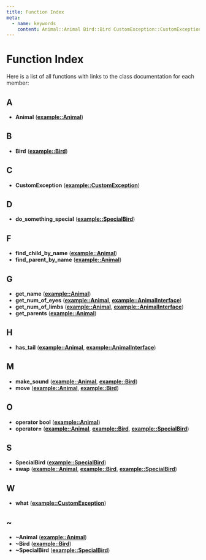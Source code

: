 ```yaml
---
title: Function Index
meta:
  - name: keywords
    content: Animal::Animal Bird::Bird CustomException::CustomException SpecialBird::do_something_special Animal::find_child_by_name Animal::find_parent_by_name Animal::get_name AnimalInterface::get_num_of_eyes AnimalInterface::get_num_of_limbs Animal::get_parents AnimalInterface::has_tail Bird::make_sound Bird::move Animal::operator bool SpecialBird::operator= SpecialBird::SpecialBird SpecialBird::swap CustomException::what Animal::~Animal Bird::~Bird SpecialBird::~SpecialBird
---
```


# Function Index

Here is a list of all functions with links to the class documentation for each member:
## A

* **Animal** ([**example::Animal**](classexample_1_1_animal.md#function-animal-1-3))


## B

* **Bird** ([**example::Bird**](classexample_1_1_bird.md#function-bird-1-3))


## C

* **CustomException** ([**example::CustomException**](classexample_1_1_custom_exception.md#function-customexception))


## D

* **do\_something\_special** ([**example::SpecialBird**](classexample_1_1_special_bird.md#function-do-something-special))


## F

* **find\_child\_by\_name** ([**example::Animal**](classexample_1_1_animal.md#function-find-child-by-name))
* **find\_parent\_by\_name** ([**example::Animal**](classexample_1_1_animal.md#function-find-parent-by-name))


## G

* **get\_name** ([**example::Animal**](classexample_1_1_animal.md#function-get-name))
* **get\_num\_of\_eyes** ([**example::Animal**](classexample_1_1_animal.md#function-get-num-of-eyes), [**example::AnimalInterface**](classexample_1_1_animal_interface.md#function-get-num-of-eyes))
* **get\_num\_of\_limbs** ([**example::Animal**](classexample_1_1_animal.md#function-get-num-of-limbs), [**example::AnimalInterface**](classexample_1_1_animal_interface.md#function-get-num-of-limbs))
* **get\_parents** ([**example::Animal**](classexample_1_1_animal.md#function-get-parents))


## H

* **has\_tail** ([**example::Animal**](classexample_1_1_animal.md#function-has-tail), [**example::AnimalInterface**](classexample_1_1_animal_interface.md#function-has-tail))


## M

* **make\_sound** ([**example::Animal**](classexample_1_1_animal.md#function-make-sound), [**example::Bird**](classexample_1_1_bird.md#function-make-sound))
* **move** ([**example::Animal**](classexample_1_1_animal.md#function-move), [**example::Bird**](classexample_1_1_bird.md#function-move))


## O

* **operator bool** ([**example::Animal**](classexample_1_1_animal.md#function-operator-bool))
* **operator=** ([**example::Animal**](classexample_1_1_animal.md#function-operator-1-2), [**example::Bird**](classexample_1_1_bird.md#function-operator-1-2), [**example::SpecialBird**](classexample_1_1_special_bird.md#function-operator-1-2))


## S

* **SpecialBird** ([**example::SpecialBird**](classexample_1_1_special_bird.md#function-specialbird-1-3))
* **swap** ([**example::Animal**](classexample_1_1_animal.md#function-swap), [**example::Bird**](classexample_1_1_bird.md#function-swap), [**example::SpecialBird**](classexample_1_1_special_bird.md#function-swap))


## W

* **what** ([**example::CustomException**](classexample_1_1_custom_exception.md#function-what))


## ~

* **~Animal** ([**example::Animal**](classexample_1_1_animal.md#function-animal))
* **~Bird** ([**example::Bird**](classexample_1_1_bird.md#function-bird))
* **~SpecialBird** ([**example::SpecialBird**](classexample_1_1_special_bird.md#function-specialbird))


